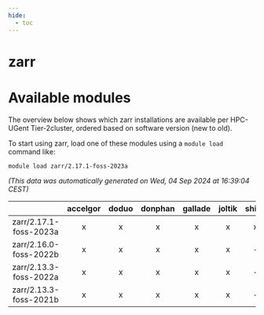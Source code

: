 ```yaml
---
hide:
  - toc
---
```


zarr
====

# Available modules


The overview below shows which zarr installations are available per HPC-UGent Tier-2cluster, ordered based on software version (new to old).

To start using zarr, load one of these modules using a `module load` command like:

```shell
module load zarr/2.17.1-foss-2023a
```

*(This data was automatically generated on Wed, 04 Sep 2024 at 16:39:04 CEST)*  

| |accelgor|doduo|donphan|gallade|joltik|shinx|skitty|
| :---: | :---: | :---: | :---: | :---: | :---: | :---: | :---: |
|zarr/2.17.1-foss-2023a|x|x|x|x|x|x|x|
|zarr/2.16.0-foss-2022b|x|x|x|x|x|-|x|
|zarr/2.13.3-foss-2022a|x|x|x|x|x|-|x|
|zarr/2.13.3-foss-2021b|x|x|x|x|x|-|x|
